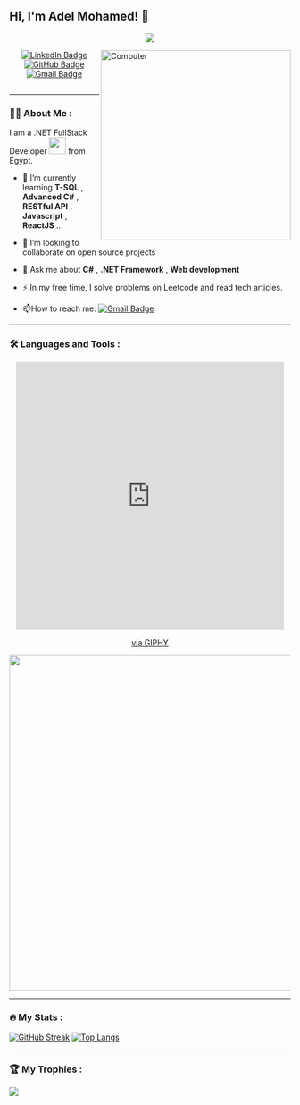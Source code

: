 <h2> Hi, I'm Adel Mohamed! 👋</h2>

<!-- Typing SVG by DenverCoder1 - https://github.com/DenverCoder1/readme-typing-svg -->
<p align="center">
  <a href="https://github.com/DenverCoder1/readme-typing-svg"><img src="https://readme-typing-svg.herokuapp.com/?lines=Software%20Engineer;Back-End%20Developer👨🏻‍💻;Always%20learning%20new%20things&font=Fira%20Code&center=true&width=440&height=45&color=2F81F7&vCenter=true&size=22"></a>
</p> 
<img src="https://github.com/lambiengcode/lambiengcode/blob/main/gif/dash.gif?raw=true" width="340px" align="right" alt="Computer">
<p
 



<div id="badges" align ="center"> 
<a href="https://www.linkedin.com/in/adel-mohamed23">
    <img src="https://img.shields.io/badge/LinkedIn-blue?style=for-the-badge&logo=linkedin&logoColor=white" alt="LinkedIn Badge"/> 
</a> 
<a href="https://github.com/AdelMohamed23"> 
    <img src="https://img.shields.io/badge/GitHub-100000?style=for-the-badge&logo=github&logoColor=white" alt="GitHub Badge"/>
</a> 
<a href="mailto:adelmuhammad.r@gmail.com"> 
   <img src="https://img.shields.io/badge/Gmail-D14836?style=for-the-badge&logo=gmail&logoColor=white" alt="Gmail Badge"/>
</a> 
</div>
<div align="center">
  <img src="https://komarev.com/ghpvc/?username=your-github-username&style=flat-square&color=blue" alt="" align="center"/>
</div>

---

### :woman_technologist: About Me :
I am a .NET FullStack Developer <img src="https://media.giphy.com/media/WUlplcMpOCEmTGBtBW/giphy.gif" width="30"> from Egypt.
- 🌱 I’m currently learning   **T-SQL** , **Advanced C#** , **RESTful API** ,  **Javascript** , **ReactJS** ...
  
- 👯 I’m looking to collaborate on open source projects
  
- 💬 Ask me about **C#** , **.NET Framework** , **Web development**

- :zap: In my free time, I solve problems on Leetcode and read tech articles.

- :mailbox:How to reach me: [![Gmail Badge](https://img.shields.io/badge/Gmail-D14836?style=for-the-badge&logo=gmail&logoColor=white)](mailto:hananeaitbenyachou@gmail.com)
  
---

### :hammer_and_wrench: Languages and Tools :
<div align="center">

<iframe src="https://giphy.com/embed/R03zWv5p1oNSQd91EP" width="480" height="480" style="" frameBorder="0" class="giphy-embed" allowFullScreen></iframe><p><a href="https://giphy.com/gifs/R03zWv5p1oNSQd91EP">via GIPHY</a></p>
  
</div>
<div align="center">
 <img width="600px"src="https://skillicons.dev/icons?i=html,css,js,react,cpp,cs,dotnet,git,vscode,visualstudio&perline=12"  />
</div>

---

### :fire: My Stats :
[![GitHub Streak](https://github-readme-streak-stats.herokuapp.com?user=HananeAitBenYachou&theme=algolia&border_radius=4.6)](https://git.io/streak-stats)
[![Top Langs](https://github-readme-stats.vercel.app/api/top-langs/?username=HananeAitBenYachou&layout=compact&theme=algolia)](https://github.com/anuraghazra/github-readme-stats)


---

### 🏆 My Trophies :
![](https://github-profile-trophy.vercel.app/?username=HananeAitBenYachou&theme=algolia&no-frame=false&no-bg=true&margin-w=4&column=-1)
